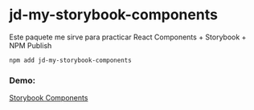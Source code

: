 # jd-my-storybook-components

Este paquete me sirve para practicar React Components + Storybook + NPM Publish

```
npm add jd-my-storybook-components
```

### Demo:
[Storybook Components](https://johnpablo7.github.io/sb-components/?path=/story/ui-mylabel--basic)
